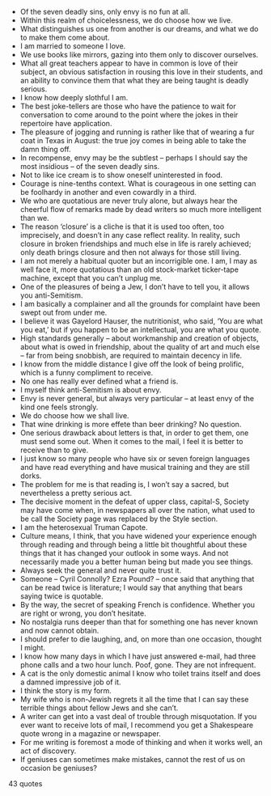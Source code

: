  - Of the seven deadly sins, only envy is no fun at all.
 - Within this realm of choicelessness, we do choose how we live.
 - What distinguishes us one from another is our dreams, and what we do to make them come about.
 - I am married to someone I love.
 - We use books like mirrors, gazing into them only to discover ourselves.
 - What all great teachers appear to have in common is love of their subject, an obvious satisfaction in rousing this love in their students, and an ability to convince them that what they are being taught is deadly serious.
 - I know how deeply slothful I am.
 - The best joke-tellers are those who have the patience to wait for conversation to come around to the point where the jokes in their repertoire have application.
 - The pleasure of jogging and running is rather like that of wearing a fur coat in Texas in August: the true joy comes in being able to take the damn thing off.
 - In recompense, envy may be the subtlest – perhaps I should say the most insidious – of the seven deadly sins.
 - Not to like ice cream is to show oneself uninterested in food.
 - Courage is nine-tenths context. What is courageous in one setting can be foolhardy in another and even cowardly in a third.
 - We who are quotatious are never truly alone, but always hear the cheerful flow of remarks made by dead writers so much more intelligent than we.
 - The reason ‘closure’ is a cliche is that it is used too often, too imprecisely, and doesn’t in any case reflect reality. In reality, such closure in broken friendships and much else in life is rarely achieved; only death brings closure and then not always for those still living.
 - I am not merely a habitual quoter but an incorrigible one. I am, I may as well face it, more quotatious than an old stock-market ticker-tape machine, except that you can’t unplug me.
 - One of the pleasures of being a Jew, I don’t have to tell you, it allows you anti-Semitism.
 - I am basically a complainer and all the grounds for complaint have been swept out from under me.
 - I believe it was Gayelord Hauser, the nutritionist, who said, ‘You are what you eat,’ but if you happen to be an intellectual, you are what you quote.
 - High standards generally – about workmanship and creation of objects, about what is owed in friendship, about the quality of art and much else – far from being snobbish, are required to maintain decency in life.
 - I know from the middle distance I give off the look of being prolific, which is a funny compliment to receive.
 - No one has really ever defined what a friend is.
 - I myself think anti-Semitism is about envy.
 - Envy is never general, but always very particular – at least envy of the kind one feels strongly.
 - We do choose how we shall live.
 - That wine drinking is more effete than beer drinking? No question.
 - One serious drawback about letters is that, in order to get them, one must send some out. When it comes to the mail, I feel it is better to receive than to give.
 - I just know so many people who have six or seven foreign languages and have read everything and have musical training and they are still dorks.
 - The problem for me is that reading is, I won’t say a sacred, but nevertheless a pretty serious act.
 - The decisive moment in the defeat of upper class, capital-S, Society may have come when, in newspapers all over the nation, what used to be call the Society page was replaced by the Style section.
 - I am the heterosexual Truman Capote.
 - Culture means, I think, that you have widened your experience enough through reading and through being a little bit thoughtful about these things that it has changed your outlook in some ways. And not necessarily made you a better human being but made you see things.
 - Always seek the general and never quite trust it.
 - Someone – Cyril Connolly? Ezra Pound? – once said that anything that can be read twice is literature; I would say that anything that bears saying twice is quotable.
 - By the way, the secret of speaking French is confidence. Whether you are right or wrong, you don’t hesitate.
 - No nostalgia runs deeper than that for something one has never known and now cannot obtain.
 - I should prefer to die laughing, and, on more than one occasion, thought I might.
 - I know how many days in which I have just answered e-mail, had three phone calls and a two hour lunch. Poof, gone. They are not infrequent.
 - A cat is the only domestic animal I know who toilet trains itself and does a damned impressive job of it.
 - I think the story is my form.
 - My wife who is non-Jewish regrets it all the time that I can say these terrible things about fellow Jews and she can’t.
 - A writer can get into a vast deal of trouble through misquotation. If you ever want to receive lots of mail, I recommend you get a Shakespeare quote wrong in a magazine or newspaper.
 - For me writing is foremost a mode of thinking and when it works well, an act of discovery.
 - If geniuses can sometimes make mistakes, cannot the rest of us on occasion be geniuses?

43 quotes